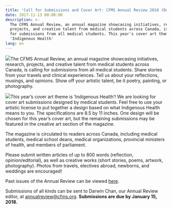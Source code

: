 ```yaml
---
title: 'Call for Submissions and Cover Art: CFMS Annual Review 2018 (Due January 15th)'
date: 2017-11-13 00:00:00
description: >-
  The CFMS Annual Review, an annual magazine showcasing initiatives, research,
  projects, and creative talent from medical students across Canada, is calling
  for submissions from all medical students. This year's cover art theme will be
  'Indigenous Health'
lang: en
---
```



![](/uploads/versions/annual-review---x----2249-2249x---.png)The CFMS Annual Review, an annual magazine showcasing initiatives, research, projects, and creative talent from medical students across Canada, is calling for submissions from all medical students. Share stories from your travels and clinical experiences. Tell us about your reflections, musings, and opinions. Show off your artistic talent, be it poetry, painting, or photography.

![](/uploads/versions/annual-review-call-for-cover-art-submissions-1---x----612-792x---.jpg)This year’s cover art theme is ‘Indigenous Health’! We are looking for cover art submissions designed by medical students. Feel free to use your artistic license to put together a design based on what Indigenous Health means to you. The specifications are 8.5 by 11 inches. One design will be chosen for this year’s cover art, but the remaining submissions may be featured in the creative art section of the magazine.

The magazine is circulated to readers across Canada, including medical students, medical school deans, medical organizations, provincial ministers of health, and members of parliament.

Please submit written articles of up to 800 words (reflection, opinion/editorial), as well as creative works (short stories, poems, artwork, photography). Photos from travels, electives abroad, newborns, and weddings are encouraged!

Past issues of the Annual Review can be viewed [here](https://www.cfms.org/resources/annual-review.html).

Submissions of all kinds can be sent to Darwin Chan, our Annual Review editor, at&nbsp;[annualreview@cfms.org](javascript:void(location.href='mailto:'+String.fromCharCode(97,110,110,117,97,108,114,101,118,105,101,119,64,99,102,109,115,46,111,114,103))). **Submissions are due by January 15, 2018.&nbsp;**